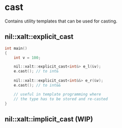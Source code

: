 # cast

Contains utility templates that can be used for casting.

## nil::xalt::explicit_cast

```cpp
int main()
{
    int v = 100;

    nil::xalt::explicit_cast<int&> e_l(&v);
    e.cast(); // to int&
    
    nil::xalt::explicit_cast<int&&> e_r(&v);
    e.cast(); // to int&&

    // useful in template programming where
    // the type has to be stored and re-casted
}
```

## nil::xalt::implicit_cast (WIP)